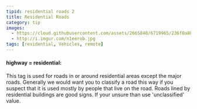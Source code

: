 ```yaml
---
tipid: residential roads 2
title: Residential Roads
category: tip
images:
  - https://cloud.githubusercontent.com/assets/2665840/6719965/236f0a88-cd95-11e4-8e8a-d02e3b04c146.jpg
  - http://i.imgur.com/n1eerob.jpg
tags: [residential, Vehicles, remote]
---
```


<h4>highway = residential:</h4>

<p>This tag is used for roads in or around residential areas except the major roads. Generally we would want you to classify a road this way if you suspect that it is used mostly by people that live on the road. Roads lined by residential buildings are good signs. If your unsure than use 'unclassified' value. </p>

